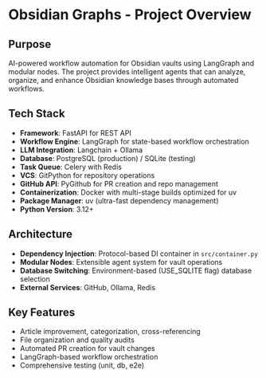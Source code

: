 # Obsidian Graphs - Project Overview

## Purpose
AI-powered workflow automation for Obsidian vaults using LangGraph and modular nodes. The project provides intelligent agents that can analyze, organize, and enhance Obsidian knowledge bases through automated workflows.

## Tech Stack
- **Framework**: FastAPI for REST API
- **Workflow Engine**: LangGraph for state-based workflow orchestration
- **LLM Integration**: Langchain + Ollama
- **Database**: PostgreSQL (production) / SQLite (testing)
- **Task Queue**: Celery with Redis
- **VCS**: GitPython for repository operations
- **GitHub API**: PyGithub for PR creation and repo management
- **Containerization**: Docker with multi-stage builds optimized for uv
- **Package Manager**: uv (ultra-fast dependency management)
- **Python Version**: 3.12+

## Architecture
- **Dependency Injection**: Protocol-based DI container in `src/container.py`
- **Modular Nodes**: Extensible agent system for vault operations
- **Database Switching**: Environment-based (USE_SQLITE flag) database selection
- **External Services**: GitHub, Ollama, Redis

## Key Features
- Article improvement, categorization, cross-referencing
- File organization and quality audits
- Automated PR creation for vault changes
- LangGraph-based workflow orchestration
- Comprehensive testing (unit, db, e2e)
